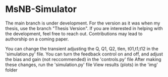 # MsNB-Simulator

The main branch is under development. For the version as it was when my thesis, use the branch "Thesis Version". If you are interested in helping with the development, feel free to reach out. Contributions may lead to authorship on a coming paper. 

You can change the transient adjusting the Q, Q1, Q2, tlen, t01,t1,t12 in the  'simulation.py' file.
You can turn the feedback control on and off, and adjust the bias and gain (not reccommended) in the 'controls.py' file
After making these changes, run the 'simulation.py' file
View results (plots) in the 'img' folder
